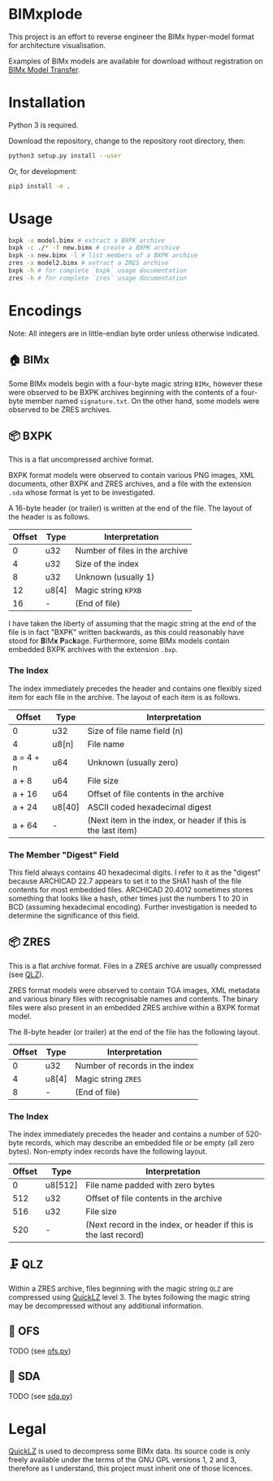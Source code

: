 # BIMxplode

This project is an effort to reverse engineer the BIMx hyper-model format for architecture visualisation.

Examples of BIMx models are available for download without registration on [BIMx Model Transfer](https://bimx.graphisoft.com/).

# Installation

Python 3 is required.

Download the repository, change to the repository root directory, then:

```sh
python3 setup.py install --user
```

Or, for development:

```sh
pip3 install -e .
```

# Usage

```sh
bxpk -x model.bimx # extract a BXPK archive
bxpk -c ./* -f new.bimx # create a BXPK archive
bxpk -x new.bimx -l # list members of a BXPK archive
zres -x model2.bimx # extract a ZRES archive
bxpk -h # for complete `bxpk` usage documentation
zres -h # for complete `zres` usage documentation
```

# Encodings

Note: All integers are in little-endian byte order unless otherwise indicated.

## 🏠 BIMx

Some BIMx models begin with a four-byte magic string `BIMx`, however these were observed to be BXPK archives beginning with the contents of a four-byte member named `signature.txt`. On the other hand, some models were observed to be ZRES archives.

## 📦 BXPK

This is a flat uncompressed archive format.

BXPK format models were observed to contain various PNG images, XML documents, other BXPK and ZRES archives, and a file with the extension `.sda` whose format is yet to be investigated.

A 16-byte header (or trailer) is written at the end of the file. The layout of the header is as follows.

| Offset | Type | Interpretation
| - | - | -
| 0 | u32 | Number of files in the archive
| 4 | u32 | Size of the index
| 8 | u32 | Unknown (usually 1)
| 12 | u8[4] | Magic string `KPXB`
| 16 | - | (End of file)

I have taken the liberty of assuming that the magic string at the end of the file is in fact "BXPK" written backwards, as this could reasonably have stood for **B**IM**x** **P**ac**k**age. Furthermore, some BIMx models contain embedded BXPK archives with the extension `.bxp`.

### The Index

The index immediately precedes the header and contains one flexibly sized item for each file in the archive. The layout of each item is as follows.

| Offset | Type | Interpretation
| - | - | -
| 0 | u32 | Size of file name field (n)
| 4 | u8[n] | File name
| a = 4 + n | u64 | Unknown (usually zero)
| a + 8 | u64 | File size
| a + 16 | u64 | Offset of file contents in the archive
| a + 24 | u8[40] | ASCII coded hexadecimal digest
| a + 64 | - | (Next item in the index, or header if this is the last item)

### The Member "Digest" Field

This field always contains 40 hexadecimal digits. I refer to it as the "digest" because ARCHICAD 22.7 appears to set it to the SHA1 hash of the file contents for most embedded files. ARCHICAD 20.4012 sometimes stores something that looks like a hash, other times just the numbers 1 to 20 in BCD (assuming hexadecimal encoding). Further investigation is needed to determine the significance of this field.

## 📦 ZRES

This is a flat archive format. Files in a ZRES archive are usually compressed (see [QLZ](#-qlz)).

ZRES format models were observed to contain TGA images, XML metadata and various binary files with recognisable names and contents. The binary files were also present in an embedded ZRES archive within a BXPK format model.

The 8-byte header (or trailer) at the end of the file has the following layout.

| Offset | Type | Interpretation
| - | - | -
| 0 | u32 | Number of records in the index
| 4 | u8[4] | Magic string `ZRES`
| 8 | - | (End of file)

### The Index

The index immediately precedes the header and contains a number of 520-byte records, which may describe an embedded file or be empty (all zero bytes). Non-empty index records have the following layout.

| Offset | Type | Interpretation
| - | - | -
| 0 | u8[512] | File name padded with zero bytes
| 512 | u32 | Offset of file contents in the archive
| 516 | u32 | File size
| 520 | - | (Next record in the index, or header if this is the last record)

## 🗜 QLZ

Within a ZRES archive, files beginning with the magic string `QLZ` are compressed using [QuickLZ](http://www.quicklz.com/) level 3. The bytes following the magic string may be decompressed without any additional information.

## 📇 OFS

TODO (see [ofs.py](src/bimxplode/codec/ofs.py))

## 📄 SDA

TODO (see [sda.py](docs/sda.py))

# Legal

[QuickLZ](http://www.quicklz.com/) is used to decompress some BIMx data. Its source code is only freely available under the terms of the GNU GPL versions 1, 2 and 3, therefore as I understand, this project must inherit one of those licences.
